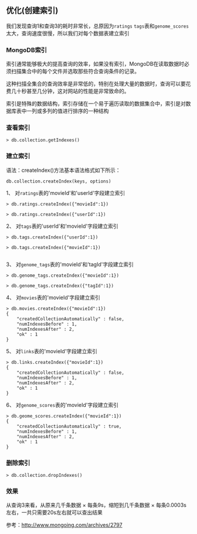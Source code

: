 ## 优化(创建索引)

我们发现查询1和查询3的耗时非常长，总原因为`ratings` `tags`表和`genome_scores`太大，查询速度很慢，所以我们对每个数据表建立索引

### MongoDB索引

索引通常能够极大的提高查询的效率，如果没有索引，MongoDB在读取数据时必须扫描集合中的每个文件并选取那些符合查询条件的记录。

这种扫描全集合的查询效率是非常低的，特别在处理大量的数据时，查询可以要花费几十秒甚至几分钟，这对网站的性能是非常致命的。

索引是特殊的数据结构，索引存储在一个易于遍历读取的数据集合中，索引是对数据库表中一列或多列的值进行排序的一种结构

### 查看索引
```
> db.collection.getIndexes()

```

### 建立索引

语法：createIndex()方法基本语法格式如下所示：

```
db.collection.createIndex(keys, options)
```



1、 对`ratings`表的'movieId'和'userId'字段建立索引


```
> db.ratings.createIndex({"movieId":1})

> db.ratings.createIndex({"userId":1})

```

2、 对`tags`表的'userId'和'movieId'字段建立索引

```
> db.tags.createIndex({"userId":1})

> db.tags.createIndex({"movieId":1})


```

3、 对`genome_tags`表的'movieId'和'tagId'字段建立索引

```
> db.genome_tags.createIndex({"movieId":1})

> db.genome_tags.createIndex({"tagId":1})
```

4、 对`movies`表的'movieId'字段建立索引


```
> db.movies.createIndex({"movieId":1})
{
	"createdCollectionAutomatically" : false,
	"numIndexesBefore" : 1,
	"numIndexesAfter" : 2,
	"ok" : 1
}
```

5、 对`links`表的'movieId'字段建立索引


```
> db.links.createIndex({"movieId":1})
{
	"createdCollectionAutomatically" : false,
	"numIndexesBefore" : 1,
	"numIndexesAfter" : 2,
	"ok" : 1
}

```

6、 对`genome_scores`表的'movieId'字段建立索引

```
> db.geome_scores.createIndex({"movieId":1})
{
	"createdCollectionAutomatically" : true,
	"numIndexesBefore" : 1,
	"numIndexesAfter" : 2,
	"ok" : 1
}

```

### 删除索引

```
> db.collection.dropIndexes()

```

### 效果
从查询3来看，从原来几千条数据 × 每条9s，缩短到几千条数据 × 每条0.0003s左右，一共只需要20s左右就可以查出结果




参考：http://www.mongoing.com/archives/2797
